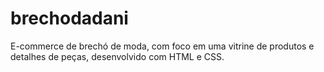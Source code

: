 # brechodadani
E-commerce de brechó de moda, com foco em uma vitrine de produtos e detalhes de peças, desenvolvido com HTML e CSS.
